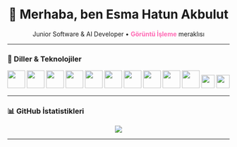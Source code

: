 <h1 align="center">👋 Merhaba, ben Esma Hatun Akbulut</h1>

<p align="center">
  Junior Software & AI Developer • <span style="color:#ff69b4"><b>Görüntü İşleme</b></span> meraklısı
</p>

---

### 🚀 Diller & Teknolojiler

<p align="center">
  <!-- Programlama Dilleri -->
  <img src="https://cdn.jsdelivr.net/gh/devicons/devicon/icons/csharp/csharp-original.svg" width="40" />
  <img src="https://cdn.jsdelivr.net/gh/devicons/devicon/icons/python/python-original.svg" width="40" />
  <img src="https://cdn.jsdelivr.net/gh/devicons/devicon/icons/java/java-original.svg" width="40" />
  <img src="https://cdn.jsdelivr.net/gh/devicons/devicon/icons/c/c-original.svg" width="40" />

  <!-- Web Geliştirme -->
  <img src="https://cdn.jsdelivr.net/gh/devicons/devicon/icons/html5/html5-original.svg" width="40" />
  <img src="https://cdn.jsdelivr.net/gh/devicons/devicon/icons/css3/css3-original.svg" width="40" />
  <img src="https://cdn.jsdelivr.net/gh/devicons/devicon/icons/javascript/javascript-original.svg" width="40" />
  <img src="https://cdn.jsdelivr.net/gh/devicons/devicon/icons/php/php-original.svg" width="40" />
  <img src="https://cdn.jsdelivr.net/gh/devicons/devicon/icons/mysql/mysql-original.svg" width="40" />

  <!-- Yapay Zeka & Görüntü İşleme -->
  <img src="https://cdn.jsdelivr.net/gh/devicons/devicon/icons/opencv/opencv-original.svg" width="40" />
  <img src="https://img.shields.io/badge/YOLOv8-vision-ff69b4?style=flat&logo=python&logoColor=white" height="30" />
  <img src="https://img.shields.io/badge/ROS-RobotOS-22314E?style=flat&logo=ros&logoColor=white" height="30" />
</p>

---

### 📊 GitHub İstatistikleri

<p align="center">
  <!-- Genel Commit + PR + Star + Private dahil -->
  <img src="https://github-readme-stats.vercel.app/api?username=Esmahtn&show_icons=true&theme=github_dark&count_private=true&cache_seconds=0" />
</p>



---
